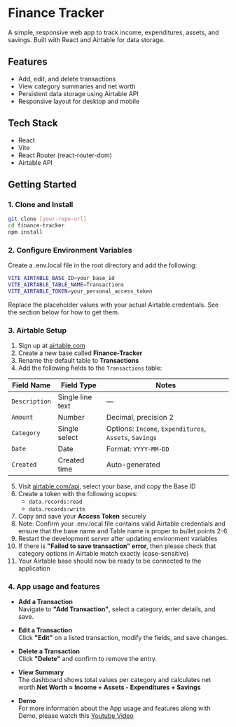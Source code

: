 # Finance Tracker

A simple, responsive web app to track income, expenditures, assets, and savings. Built with React and Airtable for data storage.

## Features

- Add, edit, and delete transactions
- View category summaries and net worth
- Persistent data storage using Airtable API
- Responsive layout for desktop and mobile

## Tech Stack

- React
- Vite
- React Router (react-router-dom)
- Airtable API

## Getting Started

### 1. Clone and Install

```bash
git clone [your-repo-url]
cd finance-tracker
npm install
```

### 2. Configure Environment Variables
Create a .env.local file in the root directory and add the following:
```bash
VITE_AIRTABLE_BASE_ID=your_base_id
VITE_AIRTABLE_TABLE_NAME=Transactions
VITE_AIRTABLE_TOKEN=your_personal_access_token
```
Replace the placeholder values with your actual Airtable credentials. See the section below for how to get them.

### 3. Airtable Setup
1. Sign up at [airtable.com](airtable.com)
2. Create a new base called **Finance-Tracker**
3. Rename the default table to **Transactions**
4. Add the following fields to the `Transactions` table:

| Field Name | Field Type      | Notes                                      |
|------------|------------------|--------------------------------------------|
| `Description` | Single line text | —                                          |
| `Amount`      | Number           | Decimal, precision 2                      |
| `Category`    | Single select    | Options: `Income`, `Expenditures`, `Assets`, `Savings` |
| `Date`        | Date             | Format: `YYYY-MM-DD`                      |
| `Created`     | Created time     | Auto-generated                            |

5. Visit [airtable.com/api](airtable.com/api), select your base, and copy the Base ID
6. Create a token with the following scopes:
   - `data.records:read`
   - `data.records:write`
7. Copy and save your **Access Token** securely
8. Note: Confirm your .env.local file contains valid Airtable credentials and ensure that the base name and Table name is proper to bullet points 2-6
9. Restart the development server after updating environment variables
10. If there is **"Failed to save transaction" error**, then please check that category options in Airtable match exactly (case-sensitive)
11. Your Airtable base should now be ready to be connected to the application

### 4. App usage and features
- **Add a Transaction**  
  Navigate to **"Add Transaction"**, select a category, enter details, and save.

- **Edit a Transaction**  
  Click **"Edit"** on a listed transaction, modify the fields, and save changes.

- **Delete a Transaction**  
  Click **"Delete"** and confirm to remove the entry.

- **View Summary**  
  The dashboard shows total values per category and calculates net worth.**Net Worth = Income + Assets - Expenditures + Savings**

- **Demo**  
  For more information about the App usage and features along with Demo, please watch this [Youtube Video](https://www.youtube.com/watch?v=CG51XuAOoZo)
  


